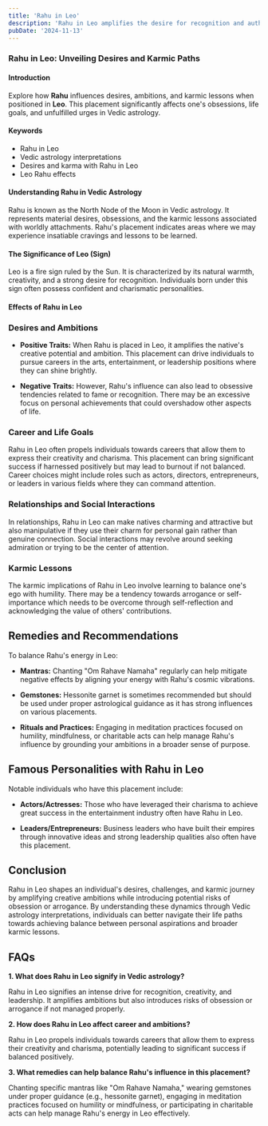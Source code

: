 ```yaml
---
title: 'Rahu in Leo'
description: 'Rahu in Leo amplifies the desire for recognition and authority. Individuals are charismatic, ambitious, and seek leadership roles, but must guard against arrogance and egoism.'
pubDate: '2024-11-13'
---
```


### Rahu in Leo: Unveiling Desires and Karmic Paths

#### Introduction

Explore how **Rahu** influences desires, ambitions, and karmic lessons when positioned in **Leo**. This placement significantly affects one's obsessions, life goals, and unfulfilled urges in Vedic astrology.

#### Keywords

- Rahu in Leo
- Vedic astrology interpretations
- Desires and karma with Rahu in Leo
- Leo Rahu effects

#### Understanding Rahu in Vedic Astrology

Rahu is known as the North Node of the Moon in Vedic astrology. It represents material desires, obsessions, and the karmic lessons associated with worldly attachments. Rahu's placement indicates areas where we may experience insatiable cravings and lessons to be learned.

#### The Significance of Leo (Sign)

Leo is a fire sign ruled by the Sun. It is characterized by its natural warmth, creativity, and a strong desire for recognition. Individuals born under this sign often possess confident and charismatic personalities.

#### Effects of Rahu in Leo

### Desires and Ambitions

- **Positive Traits:** When Rahu is placed in Leo, it amplifies the native's creative potential and ambition. This placement can drive individuals to pursue careers in the arts, entertainment, or leadership positions where they can shine brightly.
  
- **Negative Traits:** However, Rahu's influence can also lead to obsessive tendencies related to fame or recognition. There may be an excessive focus on personal achievements that could overshadow other aspects of life.

### Career and Life Goals

Rahu in Leo often propels individuals towards careers that allow them to express their creativity and charisma. This placement can bring significant success if harnessed positively but may lead to burnout if not balanced. Career choices might include roles such as actors, directors, entrepreneurs, or leaders in various fields where they can command attention.

### Relationships and Social Interactions

In relationships, Rahu in Leo can make natives charming and attractive but also manipulative if they use their charm for personal gain rather than genuine connection. Social interactions may revolve around seeking admiration or trying to be the center of attention.

### Karmic Lessons

The karmic implications of Rahu in Leo involve learning to balance one's ego with humility. There may be a tendency towards arrogance or self-importance which needs to be overcome through self-reflection and acknowledging the value of others' contributions.

## Remedies and Recommendations

To balance Rahu's energy in Leo:

- **Mantras:** Chanting "Om Rahave Namaha" regularly can help mitigate negative effects by aligning your energy with Rahu's cosmic vibrations.
  
- **Gemstones:** Hessonite garnet is sometimes recommended but should be used under proper astrological guidance as it has strong influences on various placements.
  
- **Rituals and Practices:** Engaging in meditation practices focused on humility, mindfulness, or charitable acts can help manage Rahu's influence by grounding your ambitions in a broader sense of purpose.

## Famous Personalities with Rahu in Leo

Notable individuals who have this placement include:

- **Actors/Actresses:** Those who have leveraged their charisma to achieve great success in the entertainment industry often have Rahu in Leo.
  
- **Leaders/Entrepreneurs:** Business leaders who have built their empires through innovative ideas and strong leadership qualities also often have this placement.

## Conclusion

Rahu in Leo shapes an individual's desires, challenges, and karmic journey by amplifying creative ambitions while introducing potential risks of obsession or arrogance. By understanding these dynamics through Vedic astrology interpretations, individuals can better navigate their life paths towards achieving balance between personal aspirations and broader karmic lessons.

## FAQs

**1. What does Rahu in Leo signify in Vedic astrology?**

Rahu in Leo signifies an intense drive for recognition, creativity, and leadership. It amplifies ambitions but also introduces risks of obsession or arrogance if not managed properly.

**2. How does Rahu in Leo affect career and ambitions?**

Rahu in Leo propels individuals towards careers that allow them to express their creativity and charisma, potentially leading to significant success if balanced positively.

**3. What remedies can help balance Rahu's influence in this placement?**

Chanting specific mantras like "Om Rahave Namaha," wearing gemstones under proper guidance (e.g., hessonite garnet), engaging in meditation practices focused on humility or mindfulness, or participating in charitable acts can help manage Rahu's energy in Leo effectively.
